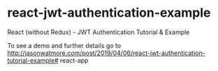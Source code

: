 # react-jwt-authentication-example

React (without Redux) - JWT Authentication Tutorial & Example

To see a demo and further details go to http://jasonwatmore.com/post/2019/04/06/react-jwt-authentication-tutorial-example# react-app
